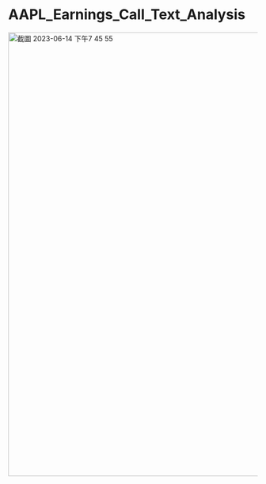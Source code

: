 # AAPL_Earnings_Call_Text_Analysis
<img width="895" alt="截圖 2023-06-14 下午7 45 55" src="https://github.com/Wh4130/AAPL_Earnings_Call_Text_Analysis/assets/90643963/499fbe86-6f77-4546-9a53-693ca1ca6c23">
